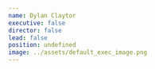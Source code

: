 ```yaml
---
name: Dylan Claytor
executive: false
director: false
lead: false
position: undefined
image: ../assets/default_exec_image.png
---
```

